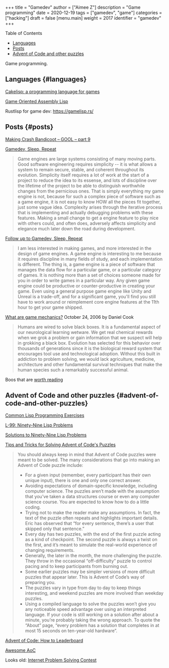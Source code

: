 +++
title = "Gamedev"
author = ["Aimee Z"]
description = "Game programming"
date = 2020-12-19
tags = ["gamedev", "game"]
categories = ["hacking"]
draft = false
[menu.main]
  weight = 2017
  identifier = "gamedev"
+++

<div class="ox-hugo-toc toc">
<div></div>

<div class="heading">Table of Contents</div>

- [Languages](#languages)
- [Posts](#posts)
- [Advent of Code and other puzzles](#advent-of-code-and-other-puzzles)

</div>
<!--endtoc-->

Game programming.


## Languages {#languages}

[Cakelisp: a programming language for games](https://macoy.me/blog/programming/CakelispIntro)

[Game Oriented Assembly Lisp](https://en.wikipedia.org/wiki/Game%5FOriented%5FAssembly%5FLisp)

Rustlisp for game dev: <https://gamelisp.rs/>


## Posts {#posts}

[Making Crash Bandicoot – GOOL – part 9](https://all-things-andy-gavin.com/2011/03/12/making-crash-bandicoot-gool-part-9/)

[Gamedev, Sleep, Repeat](https://mfiano.net/posts/Gamedev-Sleep-Repeat.html)
> Game engines are large systems consisting of many moving parts. Good software engineering requires simplicity -- it is what allows a system to remain secure, stable, and coherent throughout its evolution. Simplicity itself requires a lot of work at the start of a project to reduce the idea to its essense, and lots of discipline over the lifetime of the project to be able to distinguish worthwhile changes from the pernicious ones. That is simply everything my game engine is not, because for such a complex piece of software such as a game engine, it is not easy to know HOW all the pieces fit together, just some vague idea. Complexity arises through the iterative process that is implementing and actually debugging problems with these features. Making a small change to get a engine feature to play nice with others could, and often does, adversely affects simplicity and elegance much later down the road during development.

[Follow up to Gamedev, Sleep, Repeat](https://mfiano.net/posts/Follow-up-to-Gamedev-Sleep-Repeat.html)
>  I am less interested in making games, and more interested in the design of game engines. A game engine is interesting to me because it requires discipline in many fields of study, and each implementation is different. The thing is, a game engine is a piece of software that manages the data flow for a particular game, or a particular category of games. It is nothing more than a set of choices someone made for you in order to write games in a particular way. Any given game engine could be productive or counter-productive in creating your game. Even using a general purpose game engine like Unity and Unreal is a trade-off, and for a significant game, you'll find you still have to work around or reimplement core engine features at the 11th hour to get your game shipped.

[What are game mechanics?](https://lostgarden.home.blog/2006/10/24/what-are-game-mechanics/) October 24, 2006 by Daniel Cook
> Humans are wired to solve black boxes. It is a fundamental aspect of our neurological learning wetware. We get real chemical rewards when we grok a problem or gain information that we suspect will help in grokking a black box. Evolution has selected for this behavior over thousands of generations since it is the biological reward system that encourages tool use and technological adoption. Without this built in addiction to problem solving, we would lack agriculture, medicine, architecture and other fundamental survival techniques that make the human species such a remarkably successful animal.

Boos that are [worth reading](https://lostgarden.home.blog/worth-reading/)


## Advent of Code and other puzzles {#advent-of-code-and-other-puzzles}

[Common Lisp Programming Exercises](https://www.cliki.net/Exercices)

[L-99: Ninety-Nine Lisp Problems](https://www.ic.unicamp.br/~meidanis/courses/mc336/2006s2/funcional/L-99%5FNinety-Nine%5FLisp%5FProblems.html)

[Solutions to Ninety-Nine Lisp Problems](http://www.informatimago.com/develop/lisp/l99/index.html)

[Tips and Tricks for Solving Advent of Code's Puzzles](https://auth0.com/blog/advent-of-code-tips-tricks/)

> You should always keep in mind that Advent of Code puzzles were meant to be solved. The many considerations that go into making an Advent of Code puzzle include:
>
> - For a given input (remember, every participant has their own unique input), there is one and only one correct answer.
> - Avoiding expectations of domain-specific knowledge, including computer science. The puzzles aren’t made with the assumption that you’ve taken a data structures course or even any computer science course. You are expected to know how to do a little coding.
> - Trying not to make the reader make any assumptions. In fact, the text of the puzzle often repeats and highlights important details. Eric has observed that “for every sentence, there’s a user that skipped only that sentence.”
> - Every day has two puzzles, with the end of the first puzzle acting as a kind of checkpoint. The second puzzle is always a twist on the first, and it’s meant to simulate the real-world experience of changing requirements.
> - Generally, the later in the month, the more challenging the puzzle. They throw in the occasional “off-difficulty” puzzle to control pacing and to keep participants from burning out.
> - Some earlier puzzles may be simpler versions of more difficult puzzles that appear later. This is Advent of Code’s way of preparing you.
> - The puzzles vary in type from day to day to keep things interesting, and weekend puzzles are more involved than weekday puzzles.
> - Using a compiled language to solve the puzzles won’t give you any noticeable speed advantage over using an interpreted language. If your code is still working on a solution after about a minute, you’re probably taking the wrong approach. To quote the “About” page, “every problem has a solution that completes in at most 15 seconds on ten-year-old hardware”.

[Advent of Code: How to Leaderboard](https://blog.vero.site/post/advent-leaderboard)

[Awesome AoC](https://github.com/Bogdanp/awesome-advent-of-code)

Looks old:
[Internet Problem Solving Contest](https://ipsc.ksp.sk/rules)